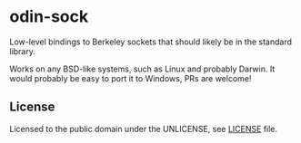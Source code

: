 # odin-sock
Low-level bindings to Berkeley sockets that should likely be in the standard library.

Works on any BSD-like systems, such as Linux and probably Darwin.
It would probably be easy to port it to Windows, PRs are welcome!

## License
Licensed to the public domain under the UNLICENSE, see [LICENSE](LICENSE) file.
